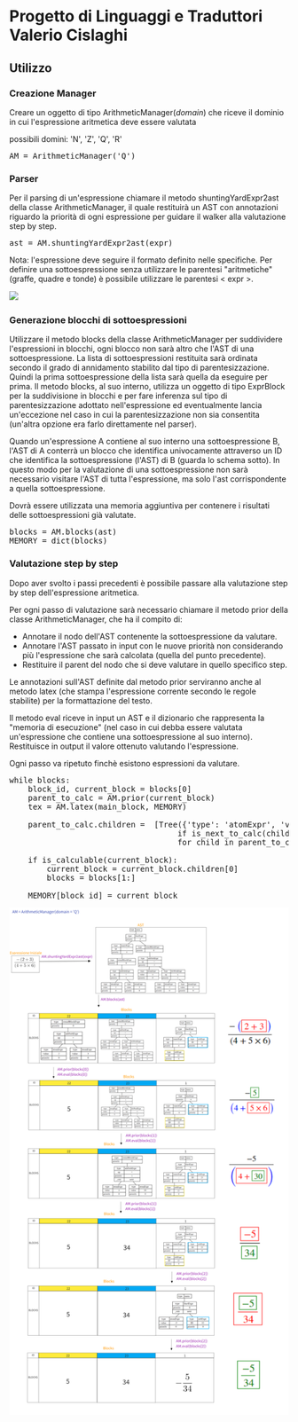 # Progetto di Linguaggi e Traduttori Valerio Cislaghi

## Utilizzo

### Creazione Manager

Creare un oggetto di tipo ArithmeticManager(*domain*) che riceve il dominio in cui l'espressione aritmetica deve essere valutata

possibili domini: 'N', 'Z', 'Q', 'R'

<pre>
AM = ArithmeticManager('Q')
</pre>


### Parser
Per il parsing di un'espressione chiamare il metodo shuntingYardExpr2ast della classe ArithmeticManager, il quale restituirà un AST con annotazioni riguardo la priorità di ogni espressione per guidare il walker alla valutazione step by step.

<pre>
ast = AM.shuntingYardExpr2ast(expr)
</pre>


Nota: l'espressione deve seguire il formato definito nelle specifiche.
Per definire una sottoespressione senza utilizzare le parentesi "aritmetiche" (graffe, quadre e tonde) è possibile utilizzare le parentesi < expr >.

<img src="https://render.githubusercontent.com/render/math?math=\frac{2+3}{4 + 5 \times 6}">


### Generazione blocchi di sottoespressioni

Utilizzare il metodo blocks della classe ArithmeticManager per suddividere l'espressioni in blocchi, ogni blocco non sarà altro che l'AST di una sottoespressione.
La lista di sottoespressioni restituita sarà ordinata secondo il grado di annidamento stabilito dal tipo di parentesizzazione. Quindi la prima sottoespressione della lista sarà quella da eseguire per prima.
Il metodo blocks, al suo interno, utilizza un oggetto di tipo ExprBlock per la suddivisione in blocchi e per fare inferenza sul tipo di parentesizzazione adottato nell'espressione ed eventualmente lancia un'eccezione nel caso in cui la parentesizzazione non sia consentita (un'altra opzione era farlo direttamente nel parser).

Quando un'espressione A contiene al suo interno una sottoespressione B, l'AST di A conterrà un blocco che identifica univocamente attraverso un ID che identifica la sottoespressione (l'AST) di B (guarda lo schema sotto).
In questo modo per la valutazione di una sottoespressione non sarà necessario visitare l'AST di tutta l'espressione, ma solo l'ast corrispondente a quella sottoespressione.

Dovrà essere utilizzata una memoria aggiuntiva per contenere i risultati delle sottoespressioni già valutate.

<pre>
blocks = AM.blocks(ast)
MEMORY = dict(blocks)
</pre>

### Valutazione step by step

Dopo aver svolto i passi precedenti è possibile passare alla valutazione step by step dell'espressione aritmetica.

Per ogni passo di valutazione sarà necessario chiamare il metodo prior della classe ArithmeticManager, che ha il compito di:
* Annotare il nodo dell'AST contenente la sottoespressione da valutare.
* Annotare l'AST passato in input con le nuove priorità non considerando più l'espressione che sarà calcolata (quella del punto precedente).
* Restituire il parent del nodo che si deve valutare in quello specifico step.

Le annotazioni sull'AST definite dal metodo prior serviranno anche al metodo latex (che stampa l'espressione corrente secondo le regole stabilite) per la formattazione del testo.

Il metodo eval riceve in input un AST e il dizionario che rappresenta la "memoria di esecuzione" (nel caso in cui debba essere valutata un'espressione che contiene una sottoespressione al suo interno).
Restituisce in output il valore ottenuto valutando l'espressione.

Ogni passo va ripetuto finchè esistono espressioni da valutare.
<pre>
while blocks:
    block_id, current_block = blocks[0]
    parent_to_calc = AM.prior(current_block)
    tex = AM.latex(main_block, MEMORY)
        
    parent_to_calc.children =  [Tree({'type': 'atomExpr', 'value': AM.eval(child, MEMORY), 'priority': 0, '_calc': 'last'}, []) 
                                    if is_next_to_calc(child) else child
                                    for child in parent_to_calc.children]

    if is_calculable(current_block):
        current_block = current_block.children[0]
        blocks = blocks[1:]

    MEMORY[block_id] = current_block
</pre>

![a relative link](doc/schema.png)

